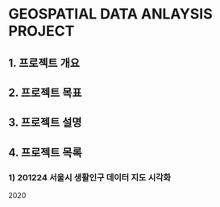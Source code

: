 # GEOSPATIAL DATA ANLAYSIS PROJECT

## 1. 프로젝트 개요

## 2. 프로젝트 목표

## 3. 프로젝트 설명 

## 4. 프로젝트 목록
### 1) 201224 서울시 생활인구 데이터 지도 시각화
2020
